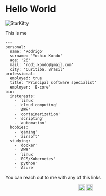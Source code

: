 # Hello World 
<p align="left">
  <img src="https://komarev.com/ghpvc/?username=StarKitty" alt="StarKitty" />
</p>

This is me 
```
---
personal:
  name: 'Rodrigo'
  surname: 'Yoshio Kondo'
  age: '26'
  mail: 'rodi.kondo@gmail.com'
  city: 'Curitiba, Brasil'
professional:
  employed: true
  title: 'Principal software specialist'
  employer: 'E-core'
bio:
  insterests:
    - 'linux'
    - 'cloud computing'
    - 'AWS'
    - 'containerization'
    - 'scripting'
    - 'automation'
  hobbies:
    - 'gaming'
    - 'airsoft'
  studying:
    - 'docker'
    - 'AWS'
    - 'linux'
    - 'ECS/Kubernetes'
    - 'python'
    - 'Azure'

```
You can reach out to me with any of this links  
<p align="center">
  <a href="mailto:rodi.kondo@gmail.com"><img src="https://image.flaticon.com/icons/svg/725/725643.svg" height="20" width="20" /></a>
  <a href="https://linkedin.com/in/rodrigokondo"><img src="https://cdn.jsdelivr.net/npm/simple-icons@3.0.1/icons/linkedin.svg" height="20"     width="20" /></a>
</p>
